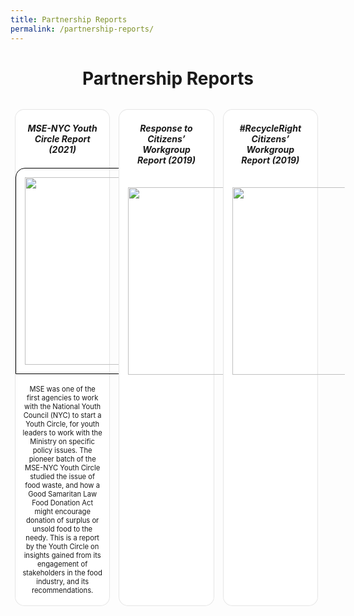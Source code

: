 ```yaml
---
title: Partnership Reports
permalink: /partnership-reports/
---
```

<style>
/*--------------------------------------------------------------
DAVID: START OF ISSUES PAGE CARDS FLEXBOX LAYOUT AND STYLES
--------------------------------------------------------------*/
/* refrain from using pure img selector as it changes the MSE logo size */

#resources-container > div > div > a > img {
    display: block;
    border: 0;
    max-width: 180px;
    max-height: auto;
    padding: 1em;
    border-radius: 15px 15px 0px 0px;
}

.card {
    flex: 1 0 500px;
    box-sizing: border-box;
    margin: 1em 0.5em;
    background: white;
    margin-bottom: 1em;
    border: 0.13em solid rgba(0,0,0,.1);
    border-radius: 15px;
    /* box-shadow: 2px 2px 6px 0px  rgba(0,0,0,0.3); */
}

.card a {
    color: inherit;
    text-decoration: none; /* no underline */
}

.card p,
.card-content h5 {
    padding: 1em;
    margin-top: 0.5em;
    margin-bottom: .5em;
    /* font-weight: bold; */
    color: inherit;
    text-decoration: none;
}

.card:hover {
    transition: all 0s ease-out;
    box-shadow: 0px 4px 8px rgba(38, 38, 38, 0.2);
    top: -4px;
    border: 2px solid #cccccc;
    background-color: white;
}

.card a:hover {
    color: black;
    text-decoration: none; /* no underline */
}

/* Flexbox stuff */

.cards {
    display: flex;
    flex-wrap: wrap;
    margin: 0 auto;
    /* padding: 0 1em; */
    text-align: center;
 }

@media screen and (min-width: 40em) {
  .card {
    max-width: calc(50% -  1em);
  }
}

@media screen and (min-width: 60em) {
  .card {
    max-width: calc(33% - 1em);
  }
}

@media screen and (min-width: 52em) {
  .img {
    max-width: 52em;
  }
}

@media screen and (max-width : 480px) {
	.card { 
    max-width: 100%; }
}

/*--------------------------------------------------------------
DAVID: END OF ISSUES PAGE CARDS FLEXBOX LAYOUT AND STYLES
--------------------------------------------------------------*/
</style>

<div id="resources-container">
<h1 style="text-align:center"><b>Partnership Reports</b></h1>
<div class="cards">
  <div class="card">
        <a href="/files/resources/good_samaritan_law_report_090321.pdf" target="_blank">  
            <div class="card-content">
            <h5>MSE-NYC Youth Circle Report (2021)</h5>
            </div>
          <img src="/images/youth-circle-report-cover.jpg" alt="" style="width:300px; border:1px solid black;">
	  <p style="text-align: center; font-size: 0.8em;">MSE was one of the first agencies to work with the National Youth Council (NYC) to start a Youth Circle, for youth leaders to work with the Ministry on specific policy issues. The pioneer batch of the MSE-NYC Youth Circle studied the issue of food waste, and how a Good Samaritan Law Food Donation Act might encourage donation of surplus or unsold food to the needy. This is a report by the Youth Circle on insights gained from its engagement of stakeholders in the food industry, and its recommendations.</p>
        </a>
    </div>  
	<div class="card">
        <a href="/resources/CW_Report_MEWR.pdf" target="_blank">  
            <div class="card-content">
            <h5>Response to Citizens’ Workgroup Report (2019)</h5>
            </div>
          <img src="/images/CW_Report_MEWR_Cover.jpg" alt="" style="width:300px;">
        </a>
    </div>
    <div class="card">
        <a href="/resources/CW_Report_Participants.pdf" target="_blank">  
            <div class="card-content">
            <h5>#RecycleRight Citizens’ Workgroup Report (2019)</h5>
            </div>
        <img src="/images/CW_Report_Participants_Cover.png" alt="" style="width:300px;">
        </a>
    </div>
</div>
<!-- container end dic -->
</div>
